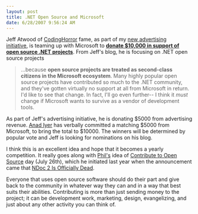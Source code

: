 ```yaml
---
layout: post
title: .NET Open Source and Microsoft
date: 6/28/2007 9:56:24 AM
---
```


Jeff Atwood of [CodingHorror](http://www.codinghorror.com/) fame, as part of my [new advertising initiative](http://www.codinghorror.com/blog/archives/000893.html), is teaming up with Microsoft to [**donate $10,000 in support of open source .NET projects**](http://www.codinghorror.com/blog/archives/000894.html). From Jeff's blog, he is focusing on .NET open source projects

> ...because **open source projects are treated as second-class citizens in the Microsoft ecosystem**. Many highly popular open source projects have contributed so much to the .NET community, and they've gotten virtually no support at all from Microsoft in return. I'd like to see that change. In fact, I'll go even further-- I think it *must* change if Microsoft wants to survive as a vendor of development tools.

As part of Jeff's advertising initiative, he is donating $5000 from advertising revenue. [Anad Iyer](http://blogs.msdn.com/aniyer/archive/2007/06/27/open-source-projects-in-the-ms-ecosystem.aspx) has verbally committed a matching $5000 from Microsoft, to bring the total to $10000. The winners will be determined by popular vote and Jeff is looking for nominations on his blog.

I think this is an excellent idea and hope that it becomes a yearly competition. It really goes along with [Phil's](http://haacked.com/) idea of [Contribute to Open Source](http://haacked.com/archive/2006/07/26/TheDemiseOfNDocAndAChallengeForUsersOfOpenSourceSoftware.aspx) day (July 26th), which he initiated last year when the announcement came that [NDoc 2 Is Officially Dead](http://www.charliedigital.com/PermaLink,guid,95b2ab68-ba92-413a-b758-2783cde5df9c.aspx).

Everyone that uses open source software should do their part and give back to the community in whatever way they can and in a way that best suits their abilities. Contributing is more than just sending money to the project; it can be development work, marketing, design, evangelizing, and just about any other activity you can think of.
